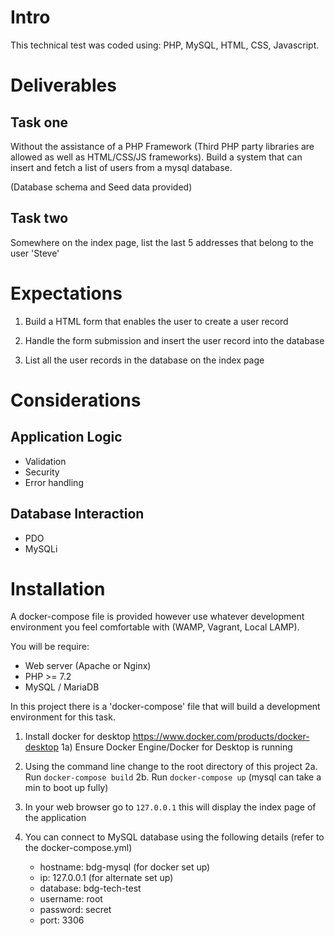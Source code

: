 # Intro

This technical test was coded using: PHP, MySQL, HTML, CSS, Javascript.

# Deliverables

## Task one

Without the assistance of a PHP Framework (Third PHP party libraries are allowed as well as HTML/CSS/JS frameworks). Build a system that can insert and fetch a list of users from a mysql database.

(Database schema and Seed data provided)

## Task two

Somewhere on the index page, list the last 5 addresses that belong to the user 'Steve'

# Expectations

1. Build a HTML form that enables the user to create a user record

2. Handle the form submission and insert the user record into the database

3. List all the user records in the database on the index page

# Considerations

## Application Logic

- Validation
- Security
- Error handling

## Database Interaction

- PDO
- MySQLi

# Installation

A docker-compose file is provided however use whatever development environment you feel comfortable with (WAMP, Vagrant, Local LAMP).

You will be require:

- Web server (Apache or Nginx)
- PHP >= 7.2
- MySQL / MariaDB

In this project there is a 'docker-compose' file that will build a development environment for this task.

1. Install docker for desktop https://www.docker.com/products/docker-desktop
   1a) Ensure Docker Engine/Docker for Desktop is running

2. Using the command line change to the root directory of this project
   2a. Run `docker-compose build`
   2b. Run `docker-compose up` (mysql can take a min to boot up fully)

3. In your web browser go to `127.0.0.1` this will display the index page of the application

4. You can connect to MySQL database using the following details (refer to the docker-compose.yml)
   - hostname: bdg-mysql (for docker set up)
   - ip: 127.0.0.1 (for alternate set up)
   - database: bdg-tech-test
   - username: root
   - password: secret
   - port: 3306
